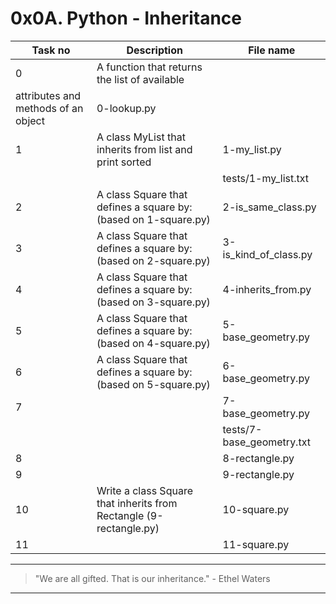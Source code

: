 # 0x0A. Python - Inheritance

| Task no | Description                                                     | File name   |
| ------- | --------------------------------------------------------------- | ----------- |
| 0       | A function that returns the list of available
attributes and methods of an object                     | 0-lookup.py |
| 1       | A class MyList that inherits from list and print sorted | 1-my_list.py |
|||tests/1-my_list.txt|
| 2       | A class Square that defines a square by: (based on 1-square.py) | 2-is_same_class.py |
| 3       | A class Square that defines a square by: (based on 2-square.py) | 3-is_kind_of_class.py |
| 4       | A class Square that defines a square by: (based on 3-square.py) | 4-inherits_from.py |
| 5       | A class Square that defines a square by: (based on 4-square.py) | 5-base_geometry.py |
| 6       | A class Square that defines a square by: (based on 5-square.py) | 6-base_geometry.py |
|7||7-base_geometry.py|
|||tests/7-base_geometry.txt|
|8||8-rectangle.py|
|9||9-rectangle.py|
|10|Write a class Square that inherits from Rectangle (9-rectangle.py)|10-square.py|
|11||11-square.py|


---

> "We are all gifted. That is our inheritance." - Ethel Waters

---